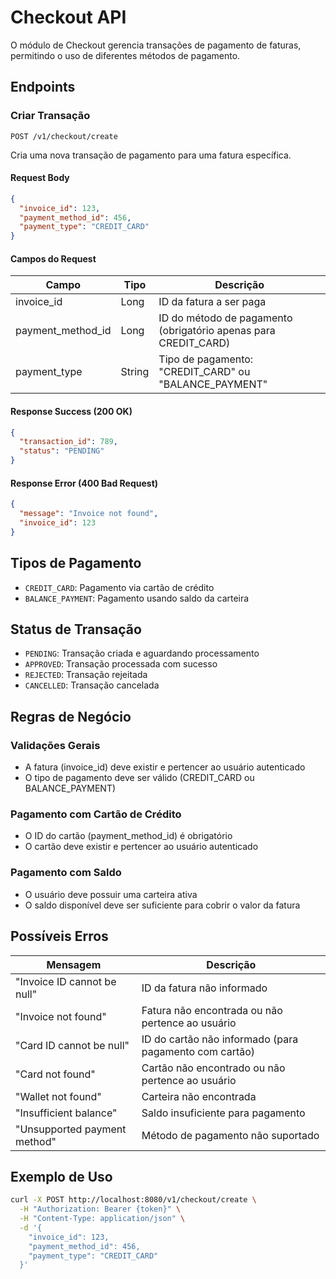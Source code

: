 # Checkout API

O módulo de Checkout gerencia transações de pagamento de faturas, permitindo o uso de diferentes métodos de pagamento.

## Endpoints

### Criar Transação

```http
POST /v1/checkout/create
```

Cria uma nova transação de pagamento para uma fatura específica.

#### Request Body
```json
{
  "invoice_id": 123,
  "payment_method_id": 456,
  "payment_type": "CREDIT_CARD"
}
```

#### Campos do Request
| Campo | Tipo | Descrição |
|-------|------|-----------|
| invoice_id | Long | ID da fatura a ser paga |
| payment_method_id | Long | ID do método de pagamento (obrigatório apenas para CREDIT_CARD) |
| payment_type | String | Tipo de pagamento: "CREDIT_CARD" ou "BALANCE_PAYMENT" |

#### Response Success (200 OK)
```json
{
  "transaction_id": 789,
  "status": "PENDING"
}
```

#### Response Error (400 Bad Request)
```json
{
  "message": "Invoice not found",
  "invoice_id": 123
}
```

## Tipos de Pagamento

- `CREDIT_CARD`: Pagamento via cartão de crédito
- `BALANCE_PAYMENT`: Pagamento usando saldo da carteira

## Status de Transação

- `PENDING`: Transação criada e aguardando processamento
- `APPROVED`: Transação processada com sucesso
- `REJECTED`: Transação rejeitada
- `CANCELLED`: Transação cancelada

## Regras de Negócio

### Validações Gerais
- A fatura (invoice_id) deve existir e pertencer ao usuário autenticado
- O tipo de pagamento deve ser válido (CREDIT_CARD ou BALANCE_PAYMENT)

### Pagamento com Cartão de Crédito
- O ID do cartão (payment_method_id) é obrigatório
- O cartão deve existir e pertencer ao usuário autenticado

### Pagamento com Saldo
- O usuário deve possuir uma carteira ativa
- O saldo disponível deve ser suficiente para cobrir o valor da fatura

## Possíveis Erros

| Mensagem | Descrição |
|----------|-----------|
| "Invoice ID cannot be null" | ID da fatura não informado |
| "Invoice not found" | Fatura não encontrada ou não pertence ao usuário |
| "Card ID cannot be null" | ID do cartão não informado (para pagamento com cartão) |
| "Card not found" | Cartão não encontrado ou não pertence ao usuário |
| "Wallet not found" | Carteira não encontrada |
| "Insufficient balance" | Saldo insuficiente para pagamento |
| "Unsupported payment method" | Método de pagamento não suportado |

## Exemplo de Uso

```bash
curl -X POST http://localhost:8080/v1/checkout/create \
  -H "Authorization: Bearer {token}" \
  -H "Content-Type: application/json" \
  -d '{
    "invoice_id": 123,
    "payment_method_id": 456,
    "payment_type": "CREDIT_CARD"
  }'
``` 